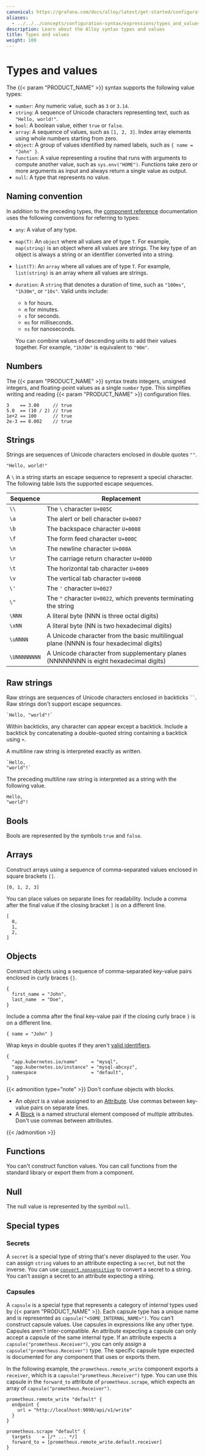 ```yaml
---
canonical: https://grafana.com/docs/alloy/latest/get-started/configuration-syntax/expressions/types_and_values/
aliases:
  - ../../../concepts/configuration-syntax/expressions/types_and_values/ # /docs/alloy/latest/concepts/configuration-syntax/expressions/types_and_values/
description: Learn about the Alloy syntax types and values
title: Types and values
weight: 100
---
```


# Types and values

The {{< param "PRODUCT_NAME" >}} syntax supports the following value types:

* `number`: Any numeric value, such as `3` or `3.14`.
* `string`: A sequence of Unicode characters representing text, such as `"Hello, world!"`.
* `bool`: A boolean value, either `true` or `false`.
* `array`: A sequence of values, such as `[1, 2, 3]`. Index array elements using whole numbers starting from zero.
* `object`: A group of values identified by named labels, such as `{ name = "John" }`.
* `function`: A value representing a routine that runs with arguments to compute another value, such as `sys.env("HOME")`.
  Functions take zero or more arguments as input and always return a single value as output.
* `null`: A type that represents no value.

## Naming convention

In addition to the preceding types, the [component reference][] documentation uses the following conventions for referring to types:

* `any`: A value of any type.
* `map(T)`: An `object` where all values are of type `T`.
  For example, `map(string)` is an object where all values are strings.
  The key type of an object is always a string or an identifier converted into a string.
* `list(T)`: An `array` where all values are of type `T`.
  For example, `list(string)` is an array where all values are strings.
* `duration`: A `string` that denotes a duration of time, such as `"100ms"`, `"1h30m"`, or `"10s"`.
  Valid units include:

  * `h` for hours.
  * `m` for minutes.
  * `s` for seconds.
  * `ms` for milliseconds.
  * `ns` for nanoseconds.

  You can combine values of descending units to add their values together.
  For example, `"1h30m"` is equivalent to `"90m"`.

## Numbers

The {{< param "PRODUCT_NAME" >}} syntax treats integers, unsigned integers, and floating-point values as a single `number` type.
This simplifies writing and reading {{< param "PRODUCT_NAME" >}} configuration files.

```alloy
3    == 3.00     // true
5.0  == (10 / 2) // true
1e+2 == 100      // true
2e-3 == 0.002    // true
```

## Strings

Strings are sequences of Unicode characters enclosed in double quotes `""`.

```alloy
"Hello, world!"
```

A `\` in a string starts an escape sequence to represent a special character.
The following table lists the supported escape sequences.

| Sequence     | Replacement                                                                             |
| ------------ | --------------------------------------------------------------------------------------- |
| `\\`         | The `\` character `U+005C`                                                              |
| `\a`         | The alert or bell character `U+0007`                                                    |
| `\b`         | The backspace character `U+0008`                                                        |
| `\f`         | The form feed character `U+000C`                                                        |
| `\n`         | The newline character `U+000A`                                                          |
| `\r`         | The carriage return character `U+000D`                                                  |
| `\t`         | The horizontal tab character `U+0009`                                                   |
| `\v`         | The vertical tab character `U+000B`                                                     |
| `\'`         | The `'` character `U+0027`                                                              |
| `\"`         | The `"` character `U+0022`, which prevents terminating the string                       |
| `\NNN`       | A literal byte (NNN is three octal digits)                                              |
| `\xNN`       | A literal byte (NN is two hexadecimal digits)                                           |
| `\uNNNN`     | A Unicode character from the basic multilingual plane (NNNN is four hexadecimal digits) |
| `\UNNNNNNNN` | A Unicode character from supplementary planes (NNNNNNNN is eight hexadecimal digits)    |

## Raw strings

Raw strings are sequences of Unicode characters enclosed in backticks ``` `` ```.
Raw strings don't support escape sequences.

```alloy
`Hello, "world"!`
```

Within backticks, any character can appear except a backtick.
Include a backtick by concatenating a double-quoted string containing a backtick using `+`.

A multiline raw string is interpreted exactly as written.

```alloy
`Hello,
"world"!`
```

The preceding multiline raw string is interpreted as a string with the following value.

```string
Hello,
"world"!
```

## Bools

Bools are represented by the symbols `true` and `false`.

## Arrays

Construct arrays using a sequence of comma-separated values enclosed in square brackets `[]`.

```alloy
[0, 1, 2, 3]
```

You can place values on separate lines for readability.
Include a comma after the final value if the closing bracket `]` is on a different line.

```alloy
[
  0,
  1,
  2,
]
```

## Objects

Construct objects using a sequence of comma-separated key-value pairs enclosed in curly braces `{}`.

```alloy
{
  first_name = "John",
  last_name  = "Doe",
}
```

Include a comma after the final key-value pair if the closing curly brace `}` is on a different line.

```alloy
{ name = "John" }
```

Wrap keys in double quotes if they aren't [valid identifiers][valid].

```alloy
{
  "app.kubernetes.io/name"     = "mysql",
  "app.kubernetes.io/instance" = "mysql-abcxyz",
  namespace                    = "default",
}
```

{{< admonition type="note" >}}
Don't confuse objects with blocks.

* An _object_ is a value assigned to an [Attribute][]. Use commas between key-value pairs on separate lines.
* A [Block][] is a named structural element composed of multiple attributes. Don't use commas between attributes.

[Attribute]: ../../syntax/#attributes
[Block]: ../../syntax/#blocks
{{< /admonition >}}

## Functions

You can't construct function values.
You can call functions from the standard library or export them from a component.

## Null

The null value is represented by the symbol `null`.

## Special types

### Secrets

A `secret` is a special type of string that's never displayed to the user.
You can assign `string` values to an attribute expecting a `secret`, but not the inverse.
You can use [`convert.nonsensitive`][nonsensitive] to convert a secret to a string.
You can't assign a secret to an attribute expecting a string.

### Capsules

A `capsule` is a special type that represents a category of _internal_ types used by {{< param "PRODUCT_NAME" >}}.
Each capsule type has a unique name and is represented as `capsule("<SOME_INTERNAL_NAME>")`.
You can't construct capsule values.
Use capsules in expressions like any other type.
Capsules aren't inter-compatible.
An attribute expecting a capsule can only accept a capsule of the same internal type.
If an attribute expects a `capsule("prometheus.Receiver")`, you can only assign a `capsule("prometheus.Receiver")` type.
The specific capsule type expected is documented for any component that uses or exports them.

In the following example, the `prometheus.remote_write` component exports a `receiver`, which is a `capsule("prometheus.Receiver")` type.
You can use this capsule in the `forward_to` attribute of `prometheus.scrape`, which expects an array of `capsule("prometheus.Receiver")`.

```alloy
prometheus.remote_write "default" {
  endpoint {
    url = "http://localhost:9090/api/v1/write"
  }
}

prometheus.scrape "default" {
  targets    = [/* ... */]
  forward_to = [prometheus.remote_write.default.receiver]
}
```

[component reference]: ../../../../reference/components/
[valid]: ../syntax#identifiers
[nonsensitive]: ../../../reference/stdlib/convert/
